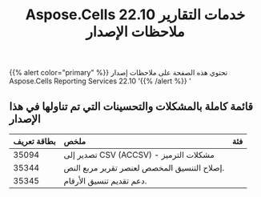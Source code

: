 ﻿---
title: Aspose.Cells خدمات التقارير 22.10 ملاحظات الإصدار
second_title: Aspose.Cells Reporting Services Documen
type: docs
url: /ar/reportingservices/aspose-cells-for-reporting-services-22-10-release-notes/
weight: 12
---
{{% alert color="primary" %}} 
تحتوي هذه الصفحة على ملاحظات إصدار Aspose.Cells Reporting Services 22.10
'{{% /alert %}} '
## **قائمة كاملة بالمشكلات والتحسينات التي تم تناولها في هذا الإصدار**

|**بطاقة تعريف**|**ملخص**|**فئة**|
|:- |:- |:- |
|35094 | تصدير إلى CSV (ACCSV) - مشكلات الترميز|
|35344 |إصلاح التنسيق المخصص لعنصر تقرير مربع النص.|
|35345 | دعم تقديم تنسيق الأرقام.|
